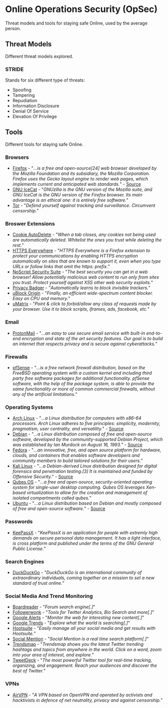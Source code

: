 # Online Operations Security (OpSec)
Threat models and tools for staying safe Online, used by the average person.

## Threat Models
Different threat models explored.

### STRIDE
Stands for six different type of threats:
* Spoofing
* Tampering
* Repudiation
* Information Disclosure
* Denial Of Service
* Elevation Of Privilege

## Tools
Different tools for staying safe Online.

### Browsers
* [Firefox](https://www.mozilla.org/en-US/firefox/) - "*...is a free and open-source[24] web browser developed by the Mozilla Foundation and its subsidiary, the Mozilla Corporation. Firefox uses the Gecko layout engine to render web pages, which implements current and anticipated web standards.*" - [Source](https://en.wikipedia.org/wiki/Firefox)
* [GNU IceCat](https://www.gnu.org/software/gnuzilla/) - "*GNUzilla is the GNU version of the Mozilla suite, and GNU IceCat is the GNU version of the Firefox browser. Its main advantage is an ethical one: it is entirely free software.*"
* [Tor](https://www.torproject.org/) - "*Defend yourself against tracking and surveillance. Circumvent censorship.*"

### Broswer Extensions
* [Cookie AutoDelete](https://addons.mozilla.org/en-US/firefox/addon/cookie-autodelete/) - "*When a tab closes, any cookies not being used are automatically deleted. Whitelist the ones you trust while deleting the rest.*"
* [HTTPS Everywhere](https://addons.mozilla.org/en-US/firefox/addon/https-everywhere/) - "*HTTPS Everywhere is a Firefox extension to protect your communications by enabling HTTPS encryption automatically on sites that are known to support it, even when you type URLs or follow links that omit the https: prefix.*"
* [NoScript Security Suite](https://addons.mozilla.org/en-US/firefox/addon/noscript/) - "*The best security you can get in a web browser! Allow potentially malicious web content to run only from sites you trust. Protect yourself against XSS other web security exploits.*"
* [Privacy Badger](https://addons.mozilla.org/en-US/firefox/addon/privacy-badger17/) - "*Automatically learns to block invisible trackers.*"
* [uBlock Origin](https://addons.mozilla.org/en-US/firefox/addon/ublock-origin/) - "*Finally, an efficient wide-spectrum content blocker. Easy on CPU and memory.*"
* [uMatrix](https://addons.mozilla.org/en-US/firefox/addon/umatrix/) - "*Point & click to forbid/allow any class of requests made by your browser. Use it to block scripts, iframes, ads, facebook, etc.*"

### Email
* [ProtonMail](https://protonmail.com/) - "*...an easy to use secure email service with built-in end-to-end encryption and state of the art security features. Our goal is to build an internet that respects privacy and is secure against cyberattacks.*"

### Firewalls
* [pfSense](https://www.pfsense.org/) - "*...is a free network firewall distribution, based on the FreeBSD operating system with a custom kernel and including third party free software packages for additional functionality. pfSense software, with the help of the package system, is able to provide the same functionality or more of common commercial firewalls, without any of the artificial limitations.*"

### Operating Systems
* [Arch Linux](https://www.archlinux.org/) - "*...a Linux distribution for computers with x86-64 processors. Arch Linux adheres to five principles: simplicity, modernity, pragmatism, user centrality, and versatility.*" - [Source](https://en.wikipedia.org/wiki/Arch_Linux)
* [Debian](https://www.debian.org/) - "*...a Linux distribution composed of free and open-source software, developed by the community-supported Debian Project, which was established by Ian Murdock on August 16, 1993.*" - [Source](https://en.wikipedia.org/wiki/Debian)
* [Fedora](https://getfedora.org/) - "*...an innovative, free, and open source platform for hardware, clouds, and containers that enables software developers and community members to build tailored solutions for their users.*"
* [Kali Linux](https://www.kali.org/) - "*...a Debian-derived Linux distribution designed for digital forensics and penetration testing.[3] It is maintained and funded by Offensive Security.*" - [Source](https://en.wikipedia.org/wiki/Kali_Linux)
* [Qubes OS](https://www.qubes-os.org/) - "*...a free and open-source, security-oriented operating system for single-user desktop computing. Qubes OS leverages Xen-based virtualization to allow for the creation and management of isolated compartments called qubes.*"
* [Ubuntu](https://ubuntu.com/) - "*...a Linux distribution based on Debian and mostly composed of free and open-source software.*" - [Source](https://en.wikipedia.org/wiki/Ubuntu)

### Passwords
* [KeePassX](https://www.keepassx.org/) - "*KeePassX is an application for people with extremly high demands on secure personal data management. It has a light interface, is cross platform and published under the terms of the GNU General Public License.*"

### Search Engines
* [DuckDuckGo](https://duckduckgo.com/) - "*DuckDuckGo is an international community of extraordinary individuals, coming together on a mission to set a new standard of trust online.*"

### Social Media And Trend Monitoring
* [Boardreader](https://boardreader.com/) - "*Forum search engine[.]*"
* [Followerwonk](https://followerwonk.com/) - "*Tools for Twitter Analytics, Bio Search and more[.]*"
* [Google Alerts](https://www.google.com/alerts) - "*Monitor the web for interesting new content[.]*"
* [Google Trends](https://trends.google.com/trends/) - "*Explore what the world is searching[.]*"
* [Hootsuite](https://hootsuite.com/) - "*Easily manage all your social media and get results with Hootsuite.*"
* [Social Mention](http://socialmention.com/) - "*Social Mention is a real time search platform[.]*"
*  [Trendsmap](https://www.trendsmap.com/) - "*Trendsmap shows you the latest Twitter trending hashtags and topics from anywhere in the world. Click on a word, zoom into your area of interest, and explore.*"
* [TweetDeck](https://tweetdeck.twitter.com/) - "*The most powerful Twitter tool for real-time tracking, organizing, and engagement. Reach your audiences and discover the best of Twitter.*"

### VPNs
* [AirVPN](https://airvpn.org/) - "*A VPN based on OpenVPN and operated by activists and hacktivists in defence of net neutrality, privacy and against censorship.*"
